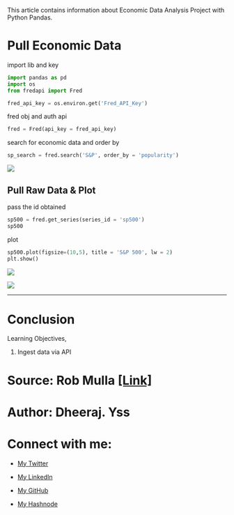 This article contains information about Economic Data Analysis Project with Python Pandas.

# Pull Economic Data

import lib and key

```python
import pandas as pd
import os
from fredapi import Fred

fred_api_key = os.environ.get('Fred_API_Key')
```

fred obj and auth api

```python
fred = Fred(api_key = fred_api_key)
```

search for economic data and order by

```python
sp_search = fred.search('S&P', order_by = 'popularity')
```

![](https://cdn.hashnode.com/res/hashnode/image/upload/v1714799892626/d4063afc-49bc-4dc9-9897-0c79281a89ea.png)

## Pull Raw Data & Plot

pass the id obtained

```python
sp500 = fred.get_series(series_id = 'sp500')
sp500
```

plot

```python
sp500.plot(figsize=(10,5), title = 'S&P 500', lw = 2)
plt.show()
```

![](https://cdn.hashnode.com/res/hashnode/image/upload/v1714815062252/6bc52022-f209-403a-833a-bad07be76fad.png)

![](https://cdn.hashnode.com/res/hashnode/image/upload/v1715350251243/07ab1746-f315-4d0d-9a0f-96e7975dbd4d.png)

---


# Conclusion

Learning Objectives,

1. Ingest data via API
    

# Source: Rob Mulla [\[Link\]](https://www.youtube.com/watch?v=R67XuYc9NQ4&list=LL&index=36)

# Author: Dheeraj. Yss

# Connect with me:

* [My Twitter](https://twitter.com/yssdheeraj)
    
* [My LinkedIn](https://www.linkedin.com/in/dheerajy1/)
    
* [My GitHub](https://github.com/dheerajy1)
    
* [My Hashnode](https://dheerajy1.hashnode.dev/)